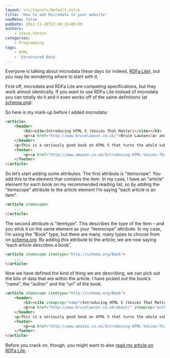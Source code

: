 ```yaml
---
layout: src/layouts/Default.astro
title: 'How to add Microdata to your website'
navMenu: false
pubDate: 2012-11-28T22:48:31+00:00
authors:
    - steve-fenton
categories:
    - Programming
tags:
    - HTML
    - 'Structured Data'
---
```


Everyone is talking about microdata these days (or indeed, [RDFa Lite](/blog/2012/11/how-to-add-rdfa-lite-to-your-website/)), but you may be wondering where to start with it.

First off, microdata and RDFa Lite are competing specifications, but they work almost identically. If you want to use RDFa Lite instead of microdata you can totally do it and it even works off of the same definitions (at [schema.org](http://schema.org/)).

So here is my mark-up before I added microdata:

```html
<article>
    <header>
        <h3><cite>Introducing HTML 5 (Voices That Matter)</cite></h3>
        <p><a href="http://www.brucelawson.co.uk/">Bruce Lawson</a> and <a href="http://remysharp.com/">Remy Sharp</a></p>
    </header>
    <p>This is a seriously good book on HTML 5 that turns the whole subject inside out to look at the real guts of what HTML 5 is, how it works and what other stuff you can put with it to make it great. It has great technical depth, but keeps things light and easy to absorb.</p>
    <footer>
        <p><a href="http://www.amazon.co.uk/Introducing-HTML-Voices-That-Matter/dp/0321687299/">Check out Introducing HTML 5 on Amazon</a>.</p>
    </footer>
</article>
```

So let’s start adding some attributes. The first attribute is “itemscope”. You add this to the element that contains the item. In my case, I have an “article” element for each book on my recommended reading list, so by adding the “itemscope” attribute to the article element I’m saying “each article is an item”.

```html
<article itemscope>
    ...
</article>
```

The second attribute is “itemtype”. This describes the type of the item – and you stick it on the same element as your “itemscope” attribute. In my case, I’m using the “Book” type, but there are many, many types to choose from on [schema.org](http://schema.org/). By adding this attribute to the article, we are now saying “each article describes a book”.

```html
<article itemscope itemtype="http://schema.org/Book">
    ...
</article>
```

Now we have defined the kind of thing we are describing, we can pick out the bits of data that are within the article. I have picked out the book’s “name”, the “author” and the “url” of the book.

```html
<article itemscope itemtype="http://schema.org/Book">
    <header>
        <h3><cite itemprop="name">Introducing HTML 5 (Voices That Matter)</cite></h3>
        <p><a href="http://www.brucelawson.co.uk/about/" itemprop="author">Bruce Lawson</a> and <a href="http://remysharp.com/about/" itemprop="author">Remy Sharp</a></p>
    </header>
    <p>This is a seriously good book on HTML 5 that turns the whole subject inside out to look at the real guts of what HTML 5 is, how it works and what other stuff you can put with it to make it great. It has great technical depth, but keeps things light and easy to absorb.</p>
    <footer>
        <p><a href="http://www.amazon.co.uk/Introducing-HTML-Voices-That-Matter/dp/0321687299/" itemprop="url">Check out Introducing HTML 5 on Amazon</a>.</p>
    </footer>
</article>
```

Before you crack on, though, you might want to also [read my article on RDFa Lite](/blog/2012/11/how-to-add-rdfa-lite-to-your-website/).
